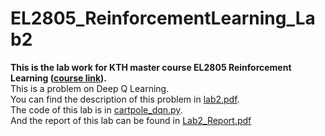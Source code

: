 # EL2805_ReinforcementLearning_Lab2
**This is the lab work for KTH master course EL2805 Reinforcement Learning ([course link](https://www.kth.se/student/kurser/kurs/EL2805?l=en)).** </br>
This is a problem on Deep Q Learning. </br>
You can find the description of this problem in [lab2.pdf](https://github.com/yangjy0826/EL2805_ReinforcementLearning_Lab2/blob/master/lab2.pdf). </br>
The code of this lab is in [cartpole_dqn.py](https://github.com/yangjy0826/EL2805_ReinforcementLearning_Lab2/blob/master/cartpole_dqn.py). </br>
And the report of this lab can be found in [Lab2_Report.pdf]()

